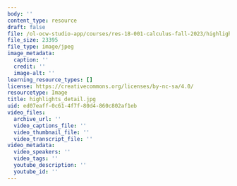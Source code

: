 ```yaml
---
body: ''
content_type: resource
draft: false
file: /ol-ocw-studio-app/courses/res-18-001-calculus-fall-2023/highlights_detail.jpg
file_size: 23395
file_type: image/jpeg
image_metadata:
  caption: ''
  credit: ''
  image-alt: ''
learning_resource_types: []
license: https://creativecommons.org/licenses/by-nc-sa/4.0/
resourcetype: Image
title: highlights_detail.jpg
uid: ed07eaff-0c61-4f7f-80d4-860c802af1eb
video_files:
  archive_url: ''
  video_captions_file: ''
  video_thumbnail_file: ''
  video_transcript_file: ''
video_metadata:
  video_speakers: ''
  video_tags: ''
  youtube_description: ''
  youtube_id: ''
---
```

